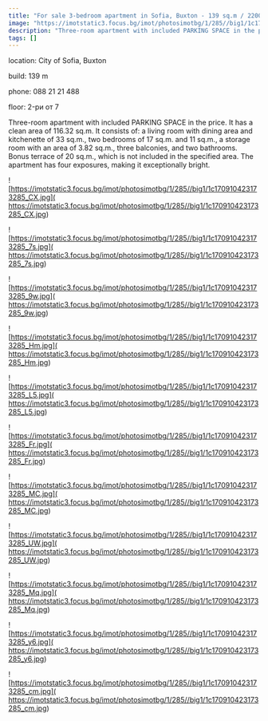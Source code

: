 ```yaml
---
title: "For sale 3-bedroom apartment in Sofia, Buxton - 139 sq.m / 220000 EUR :: imot.bg Ad"
image: "https://imotstatic3.focus.bg/imot/photosimotbg/1/285//big1/1c170910423173285_4W.jpg"
description: "Three-room apartment with included PARKING SPACE in the price. It has a clean area of 116.32 sq.m. It consists of: a living room with dining area and kitchenette of 33 sq.m., two bedrooms of 17 sq.m. and 11 sq.m., a storage room with an area of 3.82 sq.m., three balconies, and two bathrooms. Bonus terrace of 20 sq.m., which is not included in the specified area. The apartment has four exposures, making it exceptionally bright."
tags: []
---
```


location: City of Sofia, Buxton

build: 139 m

phone: 088 21 21 488

floor: 2-ри от 7

Three-room apartment with included PARKING SPACE in the price. It has a clean area of 116.32 sq.m. It consists of: a living room with dining area and kitchenette of 33 sq.m., two bedrooms of 17 sq.m. and 11 sq.m., a storage room with an area of 3.82 sq.m., three balconies, and two bathrooms. Bonus terrace of 20 sq.m., which is not included in the specified area. The apartment has four exposures, making it exceptionally bright.


![https://imotstatic3.focus.bg/imot/photosimotbg/1/285//big1/1c170910423173285_CX.jpg]( https://imotstatic3.focus.bg/imot/photosimotbg/1/285//big1/1c170910423173285_CX.jpg)


![https://imotstatic3.focus.bg/imot/photosimotbg/1/285//big1/1c170910423173285_7s.jpg]( https://imotstatic3.focus.bg/imot/photosimotbg/1/285//big1/1c170910423173285_7s.jpg)


![https://imotstatic3.focus.bg/imot/photosimotbg/1/285//big1/1c170910423173285_9w.jpg]( https://imotstatic3.focus.bg/imot/photosimotbg/1/285//big1/1c170910423173285_9w.jpg)


![https://imotstatic3.focus.bg/imot/photosimotbg/1/285//big1/1c170910423173285_Hm.jpg]( https://imotstatic3.focus.bg/imot/photosimotbg/1/285//big1/1c170910423173285_Hm.jpg)


![https://imotstatic3.focus.bg/imot/photosimotbg/1/285//big1/1c170910423173285_L5.jpg]( https://imotstatic3.focus.bg/imot/photosimotbg/1/285//big1/1c170910423173285_L5.jpg)


![https://imotstatic3.focus.bg/imot/photosimotbg/1/285//big1/1c170910423173285_Fr.jpg]( https://imotstatic3.focus.bg/imot/photosimotbg/1/285//big1/1c170910423173285_Fr.jpg)


![https://imotstatic3.focus.bg/imot/photosimotbg/1/285//big1/1c170910423173285_MC.jpg]( https://imotstatic3.focus.bg/imot/photosimotbg/1/285//big1/1c170910423173285_MC.jpg)


![https://imotstatic3.focus.bg/imot/photosimotbg/1/285//big1/1c170910423173285_UW.jpg]( https://imotstatic3.focus.bg/imot/photosimotbg/1/285//big1/1c170910423173285_UW.jpg)


![https://imotstatic3.focus.bg/imot/photosimotbg/1/285//big1/1c170910423173285_Mq.jpg]( https://imotstatic3.focus.bg/imot/photosimotbg/1/285//big1/1c170910423173285_Mq.jpg)


![https://imotstatic3.focus.bg/imot/photosimotbg/1/285//big1/1c170910423173285_y6.jpg]( https://imotstatic3.focus.bg/imot/photosimotbg/1/285//big1/1c170910423173285_y6.jpg)


![https://imotstatic3.focus.bg/imot/photosimotbg/1/285//big1/1c170910423173285_cm.jpg]( https://imotstatic3.focus.bg/imot/photosimotbg/1/285//big1/1c170910423173285_cm.jpg)



